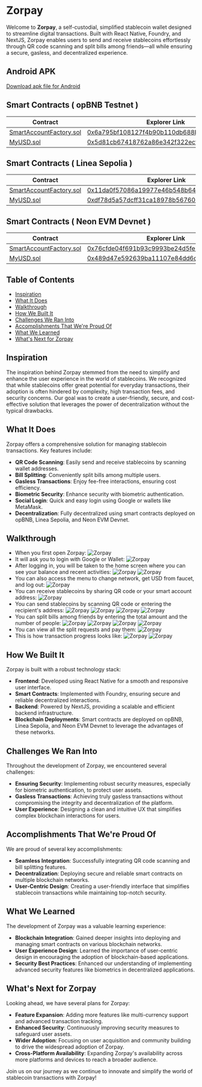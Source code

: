 # Zorpay

Welcome to **Zorpay**, a self-custodial, simplified stablecoin wallet designed to streamline digital transactions. Built with React Native, Foundry, and NextJS, Zorpay enables users to send and receive stablecoins effortlessly through QR code scanning and split bills among friends—all while ensuring a secure, gasless, and decentralized experience.

## Android APK

[Download apk file for Android](https://drive.google.com/drive/folders/1uM-qqES5eNoHF5Ja1ketaYZe-HBQw-Um?usp=sharing)

## Smart Contracts ( opBNB Testnet )

| Contract                                                                                                 | Explorer Link                                                                                                                      |
| -------------------------------------------------------------------------------------------------------- | ---------------------------------------------------------------------------------------------------------------------------------- |
| [SmartAccountFactory.sol](https://github.com/Ahmed-Aghadi/BuildIt/blob/main/smart_contracts/src/Map.sol) | [0x6a795bf108127f4b90b110db688b538c34008c05](https://opbnb-testnet.bscscan.com/address/0x6a795bf108127f4b90b110db688b538c34008c05) |
| [MyUSD.sol](https://github.com/Ahmed-Aghadi/BuildIt/blob/main/smart_contracts/src/Utils.sol)             | [0x5d81cb67418762a86e342f322ecf22a677acda27](https://opbnb-testnet.bscscan.com/address/0x5d81cb67418762a86e342f322ecf22a677acda27) |

## Smart Contracts ( Linea Sepolia )

| Contract                                                                                                 | Explorer Link                                                                                                                    |
| -------------------------------------------------------------------------------------------------------- | -------------------------------------------------------------------------------------------------------------------------------- |
| [SmartAccountFactory.sol](https://github.com/Ahmed-Aghadi/BuildIt/blob/main/smart_contracts/src/Map.sol) | [0x11da0f57086a19977e46b548b64166411d839a30](https://sepolia.lineascan.build/address/0x11da0f57086a19977e46b548b64166411d839a30) |
| [MyUSD.sol](https://github.com/Ahmed-Aghadi/BuildIt/blob/main/smart_contracts/src/Utils.sol)             | [0xdf78d5a57dcff31ca18978b56760867010aebc2e](https://sepolia.lineascan.build/address/0xdf78d5a57dcff31ca18978b56760867010aebc2e) |

## Smart Contracts ( Neon EVM Devnet )

| Contract                                                                                                 | Explorer Link                                                                                                                |
| -------------------------------------------------------------------------------------------------------- | ---------------------------------------------------------------------------------------------------------------------------- |
| [SmartAccountFactory.sol](https://github.com/Ahmed-Aghadi/BuildIt/blob/main/smart_contracts/src/Map.sol) | [0x76cfde04f691b93c9993be24d5fe7667e7a8782c](https://devnet.neonscan.org/address/0x76cfde04f691b93c9993be24d5fe7667e7a8782c) |
| [MyUSD.sol](https://github.com/Ahmed-Aghadi/BuildIt/blob/main/smart_contracts/src/Utils.sol)             | [0x489d47e592639ba11107e84dd6cca08f0892e27d](https://devnet.neonscan.org/address/0x489d47e592639ba11107e84dd6cca08f0892e27d) |

## Table of Contents

- [Inspiration](#inspiration)
- [What It Does](#what-it-does)
- [Walkthrough](#walkthrough)
- [How We Built It](#how-we-built-it)
- [Challenges We Ran Into](#challenges-we-ran-into)
- [Accomplishments That We're Proud Of](#accomplishments-that-were-proud-of)
- [What We Learned](#what-we-learned)
- [What's Next for Zorpay](#whats-next-for-zorpay)

## Inspiration

The inspiration behind Zorpay stemmed from the need to simplify and enhance the user experience in the world of stablecoins. We recognized that while stablecoins offer great potential for everyday transactions, their adoption is often hindered by complexity, high transaction fees, and security concerns. Our goal was to create a user-friendly, secure, and cost-effective solution that leverages the power of decentralization without the typical drawbacks.

## What It Does

Zorpay offers a comprehensive solution for managing stablecoin transactions. Key features include:

- **QR Code Scanning**: Easily send and receive stablecoins by scanning wallet addresses.
- **Bill Splitting**: Conveniently split bills among multiple users.
- **Gasless Transactions**: Enjoy fee-free interactions, ensuring cost efficiency.
- **Biometric Security**: Enhance security with biometric authentication.
- **Social Login**: Quick and easy login using Google or wallets like MetaMask.
- **Decentralization**: Fully decentralized using smart contracts deployed on opBNB, Linea Sepolia, and Neon EVM Devnet.

## Walkthrough

- When you first open Zorpay:
  ![Zorpay](README/Screenshots/Zorpay.png)
- It will ask you to login with Google or Wallet:
  ![Zorpay](README/Screenshots/Login%20Screen.png)
- After logging in, you will be taken to the home screen where you can see your balance and recent activities:
  ![Zorpay](README/Screenshots/Home%20Page%200.png)
  ![Zorpay](README/Screenshots/Home%20Page%201.png)
- You can also access the menu to change network, get USD from faucet, and log out:
  ![Zorpay](README/Screenshots/Side%20Bar.png)
- You can receive stablecoins by sharing QR code or your smart account address:
  ![Zorpay](README/Screenshots/Receive%20QR%20Code.png)
- You can send stablecoins by scanning QR code or entering the recipient's address:
  ![Zorpay](README/Screenshots/Send%20Wallet%20Address.png)
  ![Zorpay](README/Screenshots/QR%20Code%20Scan.png)
  ![Zorpay](README/Screenshots/Send%20Amount%20Input.png)
  ![Zorpay](README/Screenshots/Send%20Transaction%20Details.png)
- You can split bills among friends by entering the total amount and the number of people:
  ![Zorpay](README/Screenshots/Split%20Wallet%20Address.png)
  ![Zorpay](README/Screenshots/Split%20Contributors%20Addresses%200.png)
  ![Zorpay](README/Screenshots/Split%20Contributors%20Addresses%201.png)
  ![Zorpay](README/Screenshots/Split%20Transaction%20Details.png)
- You can view all the split requests and pay them:
  ![Zorpay](README/Screenshots/Split%20Requests.png)
- This is how transaction progress looks like:
  ![Zorpay](README/Screenshots/Transaction%20Processing.png)
  ![Zorpay](README/Screenshots/Transaction%20Confirmed.png)

## How We Built It

Zorpay is built with a robust technology stack:

- **Frontend**: Developed using React Native for a smooth and responsive user interface.
- **Smart Contracts**: Implemented with Foundry, ensuring secure and reliable decentralized interactions.
- **Backend**: Powered by NextJS, providing a scalable and efficient backend infrastructure.
- **Blockchain Deployments**: Smart contracts are deployed on opBNB, Linea Sepolia, and Neon EVM Devnet to leverage the advantages of these networks.

## Challenges We Ran Into

Throughout the development of Zorpay, we encountered several challenges:

- **Ensuring Security**: Implementing robust security measures, especially for biometric authentication, to protect user assets.
- **Gasless Transactions**: Achieving truly gasless transactions without compromising the integrity and decentralization of the platform.
- **User Experience**: Designing a clean and intuitive UX that simplifies complex blockchain interactions for users.

## Accomplishments That We're Proud Of

We are proud of several key accomplishments:

- **Seamless Integration**: Successfully integrating QR code scanning and bill splitting features.
- **Decentralization**: Deploying secure and reliable smart contracts on multiple blockchain networks.
- **User-Centric Design**: Creating a user-friendly interface that simplifies stablecoin transactions while maintaining top-notch security.

## What We Learned

The development of Zorpay was a valuable learning experience:

- **Blockchain Integration**: Gained deeper insights into deploying and managing smart contracts on various blockchain networks.
- **User Experience Design**: Learned the importance of user-centric design in encouraging the adoption of blockchain-based applications.
- **Security Best Practices**: Enhanced our understanding of implementing advanced security features like biometrics in decentralized applications.

## What's Next for Zorpay

Looking ahead, we have several plans for Zorpay:

- **Feature Expansion**: Adding more features like multi-currency support and advanced transaction tracking.
- **Enhanced Security**: Continuously improving security measures to safeguard user assets.
- **Wider Adoption**: Focusing on user acquisition and community building to drive the widespread adoption of Zorpay.
- **Cross-Platform Availability**: Expanding Zorpay's availability across more platforms and devices to reach a broader audience.

Join us on our journey as we continue to innovate and simplify the world of stablecoin transactions with Zorpay!
